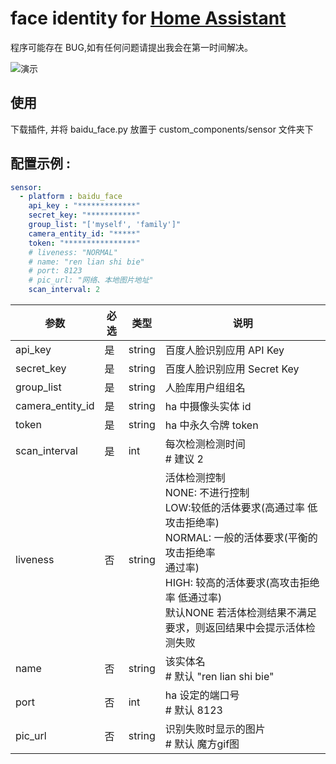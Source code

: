 # face identity for [Home Assistant](https://home-assistant.io)  

程序可能存在 BUG,如有任何问题请提出我会在第一时间解决。
    
![演示](https://raw.githubusercontent.com/Caffreyfans/baidu_identity/master/gif/demo.gif)

## 使用
下载插件, 并将 baidu_face.py 放置于 custom_components/sensor 文件夹下

## 配置示例 :
```YAML
sensor:
  - platform : baidu_face
    api_key : "*************"
    secret_key: "***********"
    group_list: "['myself', 'family']"
    camera_entity_id: "*****"    
    token: "****************"
    # liveness: "NORMAL"
    # name: "ren lian shi bie"
    # port: 8123
    # pic_url: "网络、本地图片地址"
    scan_interval: 2
```

| 参数 | 必选 | 类型 | 说明 |
|---|---|---|---|
| api_key | 是 | string | 百度人脸识别应用 API Key |
| secret_key | 是 | string | 百度人脸识别应用 Secret Key |
| group_list | 是 | string | 人脸库用户组组名 |
| camera_entity_id | 是 | string | ha 中摄像头实体 id |
| token | 是 | string | ha 中永久令牌 token |
| scan_interval | 是 | int | 每次检测检测时间<br> # 建议 2|
| liveness | 否 | string | 活体检测控制<br>NONE: 不进行控制<br>LOW:较低的活体要求(高通过率 低攻击拒绝率)<br>NORMAL: 一般的活体要求(平衡的攻击拒绝率<br> 通过率)<br>HIGH: 较高的活体要求(高攻击拒绝率 低通过率)<br>默认NONE 若活体检测结果不满足要求，则返回结果中会提示活体检测失败 |
| name | 否 | string | 该实体名<br># 默认 "ren lian shi bie"|
| port | 否 | int | ha 设定的端口号<br># 默认 8123|
| pic_url | 否 | string | 识别失败时显示的图片<br># 默认 魔方gif图 |
